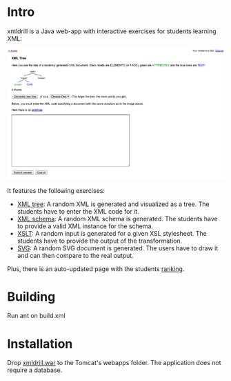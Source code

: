 Intro
=====

xmldrill is a Java web-app with interactive exercises for students learning XML:

![xmldrill - XML tree exercise](https://github.com/ilyabo/xmldrill/raw/master/doc/screenshots/xmltree-sm.png)

It features the following exercises:

- [XML tree](https://github.com/ilyabo/xmldrill/raw/master/doc/screenshots/xmltree-compare.png): A random XML is generated and visualized as a tree. The students have to enter the XML code for it.
- [XML schema](https://github.com/ilyabo/xmldrill/raw/master/doc/screenshots/xmlschema.png): A random XML schema is generated. The students have to provide a valid XML instance for the schema. 
- [XSLT](https://github.com/ilyabo/xmldrill/raw/master/doc/screenshots/xslt.png): A random input is generated for a given XSL stylesheet. The students have to provide the output of the transformation. 
- [SVG](https://github.com/ilyabo/xmldrill/raw/master/doc/screenshots/svg.png): A random SVG document is generated. The users have to draw it and can then compare to the real output. 


Plus, there is an auto-updated page with the students [ranking](https://github.com/ilyabo/xmldrill/raw/master/doc/screenshots/ranking.png).


Building
========
Run ant on build.xml 


Installation
============
Drop [xmldrill.war](https://github.com/downloads/ilyabo/xmldrill/xmldrill.war) to the Tomcat's webapps folder. The application does not require a database. 


